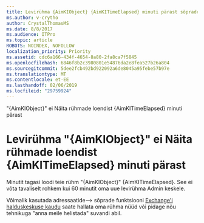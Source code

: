 ```yaml
---
title: Levirühma {AimKIObject} {AimKITimeElapsed} minuti pärast sõprade nimekirja ei Näita
ms.author: v-crytho
author: CrystalThomasMS
ms.date: 8/8/2017
ms.audience: ITPro
ms.topic: article
ROBOTS: NOINDEX, NOFOLLOW
localization_priority: Priority
ms.assetid: cdc6a166-434f-4654-8a80-2fa8ca7f5845
ms.openlocfilehash: 6846f8b2c3980801e54876da2e8fea527b26a804
ms.sourcegitcommit: 5dee2fcb492bd922092a6de8045a95febe57b97e
ms.translationtype: MT
ms.contentlocale: et-EE
ms.lasthandoff: 02/06/2019
ms.locfileid: "29759924"
---
```

"{AimKIObject}" ei Näita rühmade loendist {AimKITimeElapsed} minuti pärast

# <a name="distribution-group-aimkiobject-not-showing-in-groups-list-after-aimkitimeelapsed-minutes"></a>Levirühma "{AimKIObject}" ei Näita rühmade loendist {AimKITimeElapsed} minuti pärast

Minutit tagasi loodi teie rühm "{AimKIObject}" {AimKITimeElapsed}. See ei võta tavaliselt rohkem kui 60 minutit oma uue levirühma Admin keskele.
  
Võimalik kasutada adressaatide--\> sõprade funktsiooni [Exchange'i halduskeskuse kaudu](https://outlook.office365.com/ecp/?rfr=Admin_o365&amp;exsvurl=1&amp;mkt=en-US.aspx) saate hallata oma rühma nüüd või pidage nõu tehnikuga "anna meile helistada" suvandi abil. 
  

